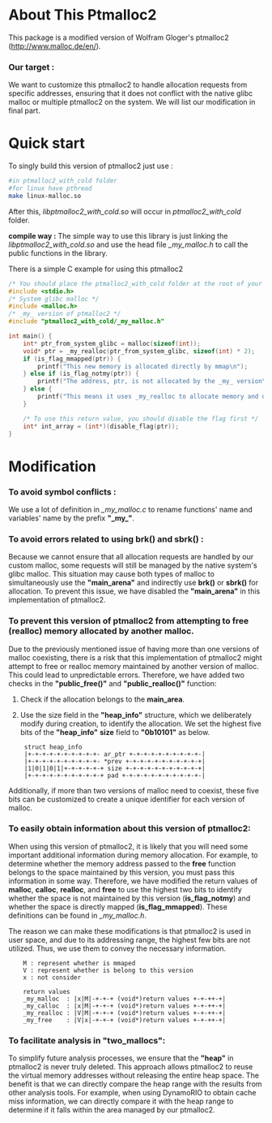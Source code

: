 About This Ptmalloc2
===

This package is a modified version of Wolfram Gloger's ptmalloc2 (http://www.malloc.de/en/).

### Our target :

We want to customize this ptmalloc2 to handle allocation requests from specific addresses, ensuring that it does not conflict with the native glibc malloc or multiple ptmalloc2 on the system.
We will list our modification in final part.

Quick start
===
To singly build this version of ptmalloc2 just use :
 
``` bash
#in ptmalloc2_with_cold folder
#for linux have pthread
make linux-malloc.so
```
After this, *libptmalloc2_with_cold.so* will occur in *ptmalloc2_with_cold* folder.

**compile way :** The simple way to use this library is just linking the *libptmalloc2_with_cold.so* and use the head file *_my_malloc.h* to call the public functions in the library.

There is a simple C example for using this ptmalloc2
```c
/* You should place the ptmalloc2_with_cold folder at the root of your workspace first */
#include <stdio.h>
/* System glibc malloc */
#include <malloc.h>
/* _my_ version of ptmalloc2 */
#include "ptmalloc2_with_cold/_my_malloc.h"

int main() {
    int* ptr_from_system_glibc = malloc(sizeof(int));
    void* ptr = _my_realloc(ptr_from_system_glibc, sizeof(int) * 2);
    if (is_flag_mmapped(ptr)) {
        printf("This new memory is allocated directly by mmap\n");
    } else if (is_flag_notmy(ptr)) {
        printf("The address, ptr, is not allocated by the _my_ version\n");
    } else {
        printf("This means it uses _my_realloc to allocate memory and does not directly use mmap\n");
    }

    /* To use this return value, you should disable the flag first */
    int* int_array = (int*)(disable_flag(ptr));
}
```

##
Modification
===
### To avoid symbol conflicts : 
We use a lot of definition in *_my_malloc.c* to rename functions' name and variables' name by the prefix **"\_my\_"**.

### To avoid errors related to using brk() and sbrk() :
Because we cannot ensure that all allocation requests are handled by our custom malloc, some requests will still be managed by the native system's glibc malloc. This situation may cause both types of malloc to simultaneously use the **"main_arena"** and indirectly use **brk()** or **sbrk()** for allocation. To prevent this issue, we have disabled the **"main_arena"** in this implementation of ptmalloc2.

### To prevent this version of ptmalloc2 from attempting to free (realloc) memory allocated by another malloc.
Due to the previously mentioned issue of having more than one versions of malloc coexisting, there is a risk that this implementation of ptmalloc2 might attempt to free or realloc memory maintained by another version of malloc. This could lead to unpredictable errors. Therefore, we have added two checks in the **"public_free()"** and **"public_realloc()"** function:

1. Check if the allocation belongs to the **main_area**.
2. Use the size field in the **"heap_info"** structure, which we deliberately modify during creation, to identify the allocation.
We set the highest five bits of the **"heap_info"** **size** field to **"0b10101"** as below.

        struct heap_info 
        |+-+-+-+-+-+-+-+-+-+- ar_ptr +-+-+-+-+-+-+-+-+-+-|
        |+-+-+-+-+-+-+-+-+-+- *prev +-+-+-+-+-+-+-+-+-+-+|
        |1|0|1|0|1|+-+-+-+-+-+ size +-+-+-+-+-+-+-+-+-+-+|
        |+-+-+-+-+-+-+-+-+-+-+ pad +-+-+-+-+-+-+-+-+-+-+-|


Additionally, if more than two versions of malloc need to coexist, these five bits can be customized to create a unique identifier for each version of malloc.

### To easily obtain information about this version of ptmalloc2:
When using this version of ptmalloc2, it is likely that you will need some important additional information during memory allocation. For example, to determine whether the memory address passed to the **free** function belongs to the space maintained by this version, you must pass this information in some way. Therefore, we have modified the return values of **malloc**, **calloc**, **realloc**, and **free** to use the highest two bits to identify whether the space is not maintained by this version (**is_flag_notmy**) and whether the space is directly mapped (**is_flag_mmapped**). These definitions can be found in *_my_malloc.h*.

The reason we can make these modifications is that ptmalloc2 is used in user space, and due to its addressing range, the highest few bits are not utilized. Thus, we use them to convey the necessary information.

        M : represent whether is mmaped
        V : represent whether is belong to this version 
        x : not consider

        return values
        _my_malloc  : |x|M|-+-+-+ (void*)return values +-+-++-+|
        _my_calloc  : |x|M|-+-+-+ (void*)return values +-+-++-+|
        _my_realloc : |V|M|-+-+-+ (void*)return values +-+-++-+|
        _my_free    : |V|x|-+-+-+ (void*)return values +-+-++-+|


### To facilitate analysis in "two_mallocs":

To simplify future analysis processes, we ensure that the **"heap"** in ptmalloc2 is never truly deleted. This approach allows ptmalloc2 to reuse the virtual memory addresses without releasing the entire heap space. The benefit is that we can directly compare the heap range with the results from other analysis tools. For example, when using DynamoRIO to obtain cache miss information, we can directly compare it with the heap range to determine if it falls within the area managed by our ptmalloc2.
